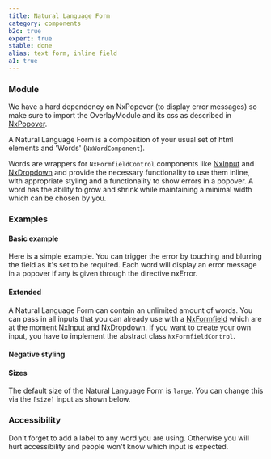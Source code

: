 ```yaml
---
title: Natural Language Form
category: components
b2c: true
expert: true
stable: done
alias: text form, inline field
a1: true
---
```


### Module

We have a hard dependency on NxPopover (to display error messages) so make sure to import the OverlayModule and its css as described in [NxPopover](./documentation/popover/overview).

A Natural Language Form is a composition of your usual set of html elements and 'Words' (`NxWordComponent`).

Words are wrappers for `NxFormfieldControl` components like [NxInput](./documentation/input/overview) and [NxDropdown](./documentation/dropdown/overview) and provide the necessary functionality to use them inline, with appropriate styling and a functionality to show errors in a popover. A word has the ability to grow and shrink while maintaining a minimal width which can be chosen by you.

### Examples

#### Basic example

Here is a simple example. You can trigger the error by touching and blurring the field as it's set to be required. Each word will display an error message in a popover if any is given through the directive nxError.

<!-- example(natural-language-form-basic) -->

#### Extended

A Natural Language Form can contain an unlimited amount of words. You can pass in all inputs that you can already use with a [NxFormfield](./documentation/formfield/overview) which are at the moment [NxInput](./documentation/input/overview) and [NxDropdown](./documentation/dropdown/overview). If you want to create your own input, you have to implement the abstract class `NxFormfieldControl`.

<!-- example(natural-language-form-extended) -->

#### Negative styling

<!-- example(natural-language-form-negative) -->

#### Sizes

The default size of the Natural Language Form is `large`. You can change this via the `[size]` input as shown below.

<!-- example(natural-language-form-sizes) -->

### Accessibility

Don't forget to add a label to any word you are using. Otherwise you will hurt accessibility and people won't know which input is expected.
